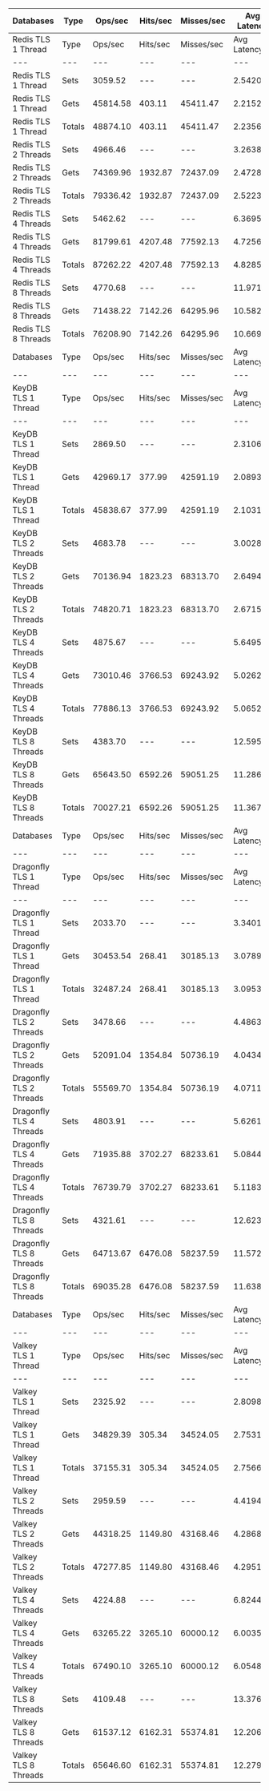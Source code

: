 | Databases | Type | Ops/sec | Hits/sec | Misses/sec | Avg Latency | p50 Latency | p99 Latency | p99.9 Latency | KB/sec |
| --- | --- | --- | --- | --- | --- | --- | --- | --- | --- |
| Redis TLS 1 Thread | Type | Ops/sec | Hits/sec | Misses/sec | Avg Latency | p50 Latency | p99 Latency | p99.9 Latency | KB/sec |
| --- | --- | --- | --- | --- | --- | --- | --- | --- | --- |
Redis TLS 1 Thread | Sets | 3059.52 | --- | --- | 2.54200 | 2.14300 | 3.75900 | 127.99900 | 1672.70 |
Redis TLS 1 Thread | Gets | 45814.58 | 403.11 | 45411.47 | 2.21521 | 2.14300 | 3.66300 | 7.67900 | 1985.26 |
Redis TLS 1 Thread | Totals | 48874.10 | 403.11 | 45411.47 | 2.23567 | 2.14300 | 3.67900 | 7.83900 | 3657.96 |
Redis TLS 2 Threads | Sets | 4966.46 | --- | --- | 3.26383 | 2.30300 | 6.07900 | 292.86300 | 2715.26 |
Redis TLS 2 Threads | Gets | 74369.96 | 1932.87 | 72437.09 | 2.47288 | 2.30300 | 5.79100 | 7.35900 | 3865.66 |
Redis TLS 2 Threads | Totals | 79336.42 | 1932.87 | 72437.09 | 2.52239 | 2.30300 | 5.79100 | 7.51900 | 6580.92 |
Redis TLS 4 Threads | Sets | 5462.62 | --- | --- | 6.36954 | 4.60700 | 11.07100 | 700.41500 | 2986.53 |
Redis TLS 4 Threads | Gets | 81799.61 | 4207.48 | 77592.13 | 4.72560 | 4.57500 | 10.55900 | 13.43900 | 5298.70 |
Redis TLS 4 Threads | Totals | 87262.22 | 4207.48 | 77592.13 | 4.82851 | 4.57500 | 10.62300 | 13.63100 | 8285.23 |
Redis TLS 8 Threads | Sets | 4770.68 | --- | --- | 11.97191 | 10.17500 | 25.72700 | 704.51100 | 2608.23 |
Redis TLS 8 Threads | Gets | 71438.22 | 7142.26 | 64295.96 | 10.58290 | 10.17500 | 24.95900 | 32.51100 | 6371.55 |
Redis TLS 8 Threads | Totals | 76208.90 | 7142.26 | 64295.96 | 10.66985 | 10.17500 | 24.95900 | 33.02300 | 8979.78 |
| Databases | Type | Ops/sec | Hits/sec | Misses/sec | Avg Latency | p50 Latency | p99 Latency | p99.9 Latency | KB/sec |
| --- | --- | --- | --- | --- | --- | --- | --- | --- | --- |
| KeyDB TLS 1 Thread | Type | Ops/sec | Hits/sec | Misses/sec | Avg Latency | p50 Latency | p99 Latency | p99.9 Latency | KB/sec |
| --- | --- | --- | --- | --- | --- | --- | --- | --- | --- |
KeyDB TLS 1 Thread | Sets | 2869.50 | --- | --- | 2.31069 | 2.11100 | 3.32700 | 78.84700 | 1568.81 |
KeyDB TLS 1 Thread | Gets | 42969.17 | 377.99 | 42591.19 | 2.08932 | 2.09500 | 3.23100 | 3.66300 | 1861.92 |
KeyDB TLS 1 Thread | Totals | 45838.67 | 377.99 | 42591.19 | 2.10318 | 2.09500 | 3.23100 | 3.75900 | 3430.73 |
KeyDB TLS 2 Threads | Sets | 4683.78 | --- | --- | 3.00281 | 2.39900 | 8.09500 | 139.26300 | 2560.71 |
KeyDB TLS 2 Threads | Gets | 70136.94 | 1823.23 | 68313.70 | 2.64947 | 2.38300 | 7.35900 | 11.19900 | 3645.82 |
KeyDB TLS 2 Threads | Totals | 74820.71 | 1823.23 | 68313.70 | 2.67159 | 2.38300 | 7.39100 | 11.77500 | 6206.53 |
KeyDB TLS 4 Threads | Sets | 4875.67 | --- | --- | 5.64950 | 4.76700 | 12.99100 | 262.14300 | 2665.63 |
KeyDB TLS 4 Threads | Gets | 73010.46 | 3766.53 | 69243.92 | 5.02621 | 4.76700 | 12.35100 | 17.27900 | 4734.97 |
KeyDB TLS 4 Threads | Totals | 77886.13 | 3766.53 | 69243.92 | 5.06523 | 4.76700 | 12.35100 | 17.79100 | 7400.60 |
KeyDB TLS 8 Threads | Sets | 4383.70 | --- | --- | 12.59536 | 10.75100 | 28.03100 | 528.38300 | 2396.66 |
KeyDB TLS 8 Threads | Gets | 65643.50 | 6592.26 | 59051.25 | 11.28601 | 10.68700 | 26.75100 | 34.04700 | 5869.48 |
KeyDB TLS 8 Threads | Totals | 70027.21 | 6592.26 | 59051.25 | 11.36798 | 10.68700 | 26.87900 | 34.81500 | 8266.14 |
| Databases | Type | Ops/sec | Hits/sec | Misses/sec | Avg Latency | p50 Latency | p99 Latency | p99.9 Latency | KB/sec |
| --- | --- | --- | --- | --- | --- | --- | --- | --- | --- |
| Dragonfly TLS 1 Thread | Type | Ops/sec | Hits/sec | Misses/sec | Avg Latency | p50 Latency | p99 Latency | p99.9 Latency | KB/sec |
| --- | --- | --- | --- | --- | --- | --- | --- | --- | --- |
Dragonfly TLS 1 Thread | Sets | 2033.70 | --- | --- | 3.34015 | 3.02300 | 6.84700 | 112.12700 | 1111.86 |
Dragonfly TLS 1 Thread | Gets | 30453.54 | 268.41 | 30185.13 | 3.07898 | 3.02300 | 6.68700 | 7.23100 | 1319.86 |
Dragonfly TLS 1 Thread | Totals | 32487.24 | 268.41 | 30185.13 | 3.09533 | 3.02300 | 6.71900 | 7.26300 | 2431.72 |
Dragonfly TLS 2 Threads | Sets | 3478.66 | --- | --- | 4.48639 | 3.99900 | 9.27900 | 176.12700 | 1901.85 |
Dragonfly TLS 2 Threads | Gets | 52091.04 | 1354.84 | 50736.19 | 4.04342 | 3.98300 | 9.02300 | 10.55900 | 2708.13 |
Dragonfly TLS 2 Threads | Totals | 55569.70 | 1354.84 | 50736.19 | 4.07115 | 3.98300 | 9.02300 | 10.68700 | 4609.98 |
Dragonfly TLS 4 Threads | Sets | 4803.91 | --- | --- | 5.62610 | 5.15100 | 11.96700 | 233.47100 | 2626.40 |
Dragonfly TLS 4 Threads | Gets | 71935.88 | 3702.27 | 68233.61 | 5.08448 | 5.15100 | 11.45500 | 15.16700 | 4660.85 |
Dragonfly TLS 4 Threads | Totals | 76739.79 | 3702.27 | 68233.61 | 5.11838 | 5.15100 | 11.51900 | 15.67900 | 7287.24 |
Dragonfly TLS 8 Threads | Sets | 4321.61 | --- | --- | 12.62335 | 11.39100 | 29.95100 | 442.36700 | 2362.71 |
Dragonfly TLS 8 Threads | Gets | 64713.67 | 6476.08 | 58237.59 | 11.57271 | 11.39100 | 28.54300 | 44.03100 | 5774.88 |
Dragonfly TLS 8 Threads | Totals | 69035.28 | 6476.08 | 58237.59 | 11.63848 | 11.39100 | 28.67100 | 46.07900 | 8137.59 |
| Databases | Type | Ops/sec | Hits/sec | Misses/sec | Avg Latency | p50 Latency | p99 Latency | p99.9 Latency | KB/sec |
| --- | --- | --- | --- | --- | --- | --- | --- | --- | --- |
| Valkey TLS 1 Thread | Type | Ops/sec | Hits/sec | Misses/sec | Avg Latency | p50 Latency | p99 Latency | p99.9 Latency | KB/sec |
| --- | --- | --- | --- | --- | --- | --- | --- | --- | --- |
Valkey TLS 1 Thread | Sets | 2325.92 | --- | --- | 2.80988 | 2.44700 | 6.71900 | 29.56700 | 1271.62 |
Valkey TLS 1 Thread | Gets | 34829.39 | 305.34 | 34524.05 | 2.75311 | 2.44700 | 6.43100 | 10.30300 | 1508.68 |
Valkey TLS 1 Thread | Totals | 37155.31 | 305.34 | 34524.05 | 2.75667 | 2.44700 | 6.43100 | 10.55900 | 2780.31 |
Valkey TLS 2 Threads | Sets | 2959.59 | --- | --- | 4.41942 | 4.19100 | 10.49500 | 62.71900 | 1618.07 |
Valkey TLS 2 Threads | Gets | 44318.25 | 1149.80 | 43168.46 | 4.28689 | 4.15900 | 10.04700 | 13.11900 | 2302.58 |
Valkey TLS 2 Threads | Totals | 47277.85 | 1149.80 | 43168.46 | 4.29519 | 4.19100 | 10.04700 | 13.31100 | 3920.65 |
Valkey TLS 4 Threads | Sets | 4224.88 | --- | --- | 6.82448 | 5.79100 | 12.09500 | 321.53500 | 2309.83 |
Valkey TLS 4 Threads | Gets | 63265.22 | 3265.10 | 60000.12 | 6.00350 | 5.75900 | 11.45500 | 16.06300 | 4103.62 |
Valkey TLS 4 Threads | Totals | 67490.10 | 3265.10 | 60000.12 | 6.05489 | 5.75900 | 11.45500 | 16.63900 | 6413.45 |
Valkey TLS 8 Threads | Sets | 4109.48 | --- | --- | 13.37619 | 12.03100 | 22.39900 | 493.56700 | 2246.74 |
Valkey TLS 8 Threads | Gets | 61537.12 | 6162.31 | 55374.81 | 12.20614 | 12.03100 | 21.37500 | 28.54300 | 5493.48 |
Valkey TLS 8 Threads | Totals | 65646.60 | 6162.31 | 55374.81 | 12.27939 | 12.03100 | 21.50300 | 29.18300 | 7740.22 |
